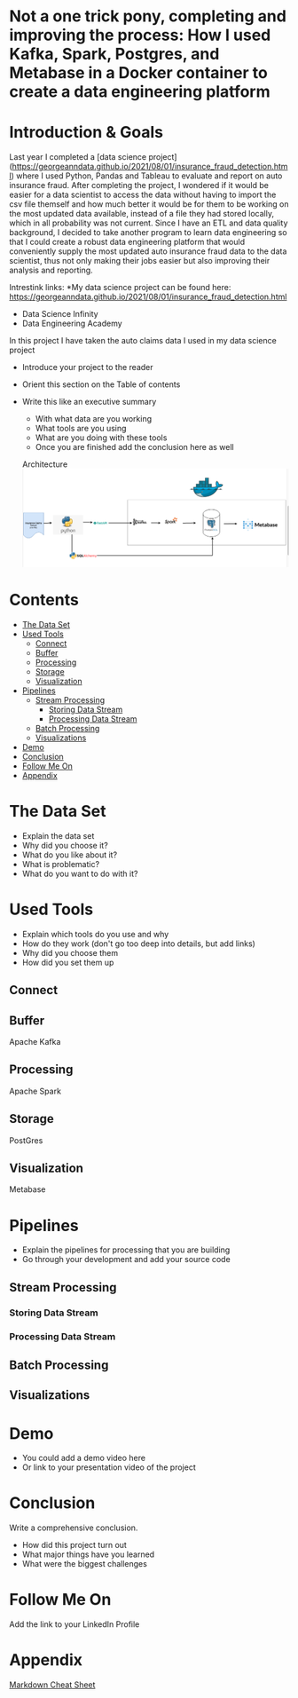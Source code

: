 
# Not a one trick pony, completing and improving the process: How I used Kafka, Spark, Postgres, and Metabase in a Docker container to create a data engineering platform


# Introduction & Goals
Last year I completed a [data science project]
(https://georgeanndata.github.io/2021/08/01/insurance_fraud_detection.html) where I used Python, Pandas and Tableau to evaluate and report on auto insurance fraud. After completing the project, I wondered if it would be easier for a data scientist to access the data without having to import the csv file themself and how much better it would be for them to be working on the most updated data available, instead of a file they had stored locally, which in all probability was not current.  Since I have an ETL and data quality background, I decided to take another program to learn data engineering so that I could create a robust data engineering platform that would conveniently supply the most updated auto insurance fraud data to the data scientist, thus not only making their jobs easier but also improving their analysis and reporting.  

Intrestink links:
*My data science project can be found here:  https://georgeanndata.github.io/2021/08/01/insurance_fraud_detection.html
* Data Science Infinity
* Data Engineering Academy

In this project I have taken the auto claims data I used in my data science project
- Introduce your project to the reader
- Orient this section on the Table of contents
- Write this like an executive summary
  - With what data are you working
  - What tools are you using
  - What are you doing with these tools
  - Once you are finished add the conclusion here as well

  Architecture
  ![Architecture](images/insurance_project_architecture.png)


# Contents

- [The Data Set](#the-data-set)
- [Used Tools](#used-tools)
  - [Connect](#connect)
  - [Buffer](#buffer)
  - [Processing](#processing)
  - [Storage](#storage)
  - [Visualization](#visualization)
- [Pipelines](#pipelines)
  - [Stream Processing](#stream-processing)
    - [Storing Data Stream](#storing-data-stream)
    - [Processing Data Stream](#processing-data-stream)
  - [Batch Processing](#batch-processing)
  - [Visualizations](#visualizations)
- [Demo](#demo)
- [Conclusion](#conclusion)
- [Follow Me On](#follow-me-on)
- [Appendix](#appendix)


# The Data Set
- Explain the data set
- Why did you choose it?
- What do you like about it?
- What is problematic?
- What do you want to do with it?

# Used Tools
- Explain which tools do you use and why
- How do they work (don't go too deep into details, but add links)
- Why did you choose them
- How did you set them up

## Connect
## Buffer
Apache Kafka
## Processing
Apache Spark
## Storage
PostGres
## Visualization
Metabase

# Pipelines
- Explain the pipelines for processing that you are building
- Go through your development and add your source code

## Stream Processing
### Storing Data Stream
### Processing Data Stream
## Batch Processing
## Visualizations

# Demo
- You could add a demo video here
- Or link to your presentation video of the project

# Conclusion
Write a comprehensive conclusion.
- How did this project turn out
- What major things have you learned
- What were the biggest challenges

# Follow Me On
Add the link to your LinkedIn Profile

# Appendix

[Markdown Cheat Sheet](https://github.com/adam-p/markdown-here/wiki/Markdown-Cheatsheet)